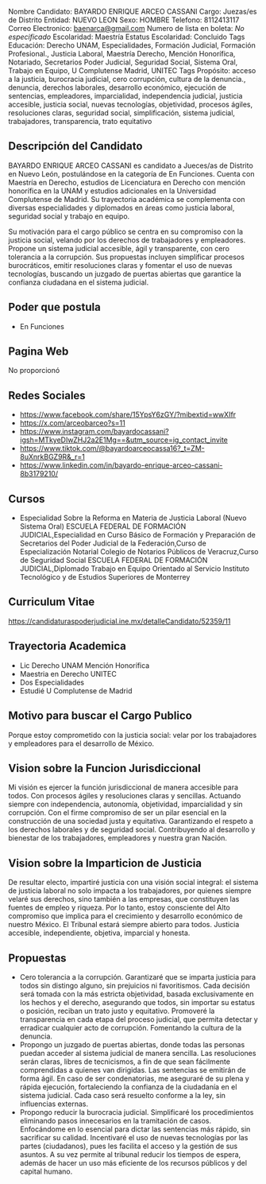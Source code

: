 Nombre Candidato: BAYARDO ENRIQUE ARCEO CASSANI
Cargo: Juezas/es de Distrito
Entidad: NUEVO LEON
Sexo: HOMBRE
Telefono: 8112413117
Correo Electronico: baenarca@gmail.com
Numero de lista en boleta: *No especificado*
Escolaridad: Maestría
Estatus Escolaridad: Concluido
Tags Educación: Derecho UNAM, Especialidades, Formación Judicial, Formación Profesional., Justicia Laboral, Maestría Derecho, Mención Honorífica, Notariado, Secretarios Poder Judicial, Seguridad Social, Sistema Oral, Trabajo en Equipo, U Complutense Madrid, UNITEC
Tags Propósito: acceso a la justicia, burocracia judicial, cero corrupción, cultura de la denuncia., denuncia, derechos laborales, desarrollo económico, ejecución de sentencias, empleadores, imparcialidad, independencia judicial, justicia accesible, justicia social, nuevas tecnologías, objetividad, procesos ágiles, resoluciones claras, seguridad social, simplificación, sistema judicial, trabajadores, transparencia, trato equitativo


## Descripción del Candidato 

BAYARDO ENRIQUE ARCEO CASSANI es candidato a Jueces/as de Distrito en Nuevo León, postulándose en la categoría de En Funciones. Cuenta con Maestría en Derecho, estudios de Licenciatura en Derecho con mención honorífica en la UNAM y estudios adicionales en la Universidad Complutense de Madrid. Su trayectoria académica se complementa con diversas especialidades y diplomados en áreas como justicia laboral, seguridad social y trabajo en equipo.

Su motivación para el cargo público se centra en su compromiso con la justicia social, velando por los derechos de trabajadores y empleadores. Propone un sistema judicial accesible, ágil y transparente, con cero tolerancia a la corrupción. Sus propuestas incluyen simplificar procesos burocráticos, emitir resoluciones claras y fomentar el uso de nuevas tecnologías, buscando un juzgado de puertas abiertas que garantice la confianza ciudadana en el sistema judicial.


## Poder que postula

- En Funciones


## Pagina Web

No proporcionó


## Redes Sociales

- https://www.facebook.com/share/15YpsY6zGY/?mibextid=wwXIfr
- https://x.com/arceobarceo?s=11
- https://www.instagram.com/bayardocassani?igsh=MTkyeDIwZHJ2a2E1Mg==&utm_source=ig_contact_invite
- https://www.tiktok.com/@bayardoarceocassa16?_t=ZM-8uXnrkBGZ9R&_r=1
- https://www.linkedin.com/in/bayardo-enrique-arceo-cassani-8b3179210/


## Cursos

- Especialidad Sobre la Reforma en Materia de Justicia Laboral (Nuevo Sistema Oral) ESCUELA FEDERAL DE FORMACIÓN JUDICIAL,Especialidad en Curso Básico de Formación y Preparación de Secretarios del Poder Judicial de la Federación,Curso de Especialización Notarial Colegio de Notarios Públicos de Veracruz,Curso de Seguridad Social ESCUELA FEDERAL DE FORMACIÓN JUDICIAL,Diplomado Trabajo en Equipo Orientado al Servicio Instituto Tecnológico y de Estudios Superiores de Monterrey


## Curriculum Vitae

https://candidaturaspoderjudicial.ine.mx/detalleCandidato/52359/11


## Trayectoria Academica

- Lic Derecho UNAM Mención Honorífica
- Maestria en Derecho UNITEC
- Dos Especialidades
- Estudié U Complutense de Madrid


## Motivo para buscar el Cargo Publico

Porque estoy comprometido con la justicia social: velar por los trabajadores y empleadores para el desarrollo de México.


## Vision sobre la Funcion Jurisdiccional

Mi visión es ejercer la función jurisdiccional de manera accesible para todos. Con procesos ágiles y resoluciones claras y sencillas. Actuando siempre con independencia, autonomía, objetividad, imparcialidad y sin corrupción. Con el firme compromiso de ser un pilar esencial en la construcción de una sociedad justa y equitativa. Garantizando el respeto a los derechos laborales y de seguridad social. Contribuyendo al desarrollo y bienestar de los trabajadores, empleadores y nuestra gran Nación.


## Vision sobre la Imparticion de Justicia

De resultar electo, impartiré justicia con una visión social integral: el sistema de justicia laboral no solo impacta a los trabajadores, por quienes siempre velaré sus derechos, sino también a las empresas, que constituyen las fuentes de empleo y riqueza. Por lo tanto, estoy consciente del Alto compromiso que implica para el crecimiento y desarrollo económico de nuestro México. El Tribunal estará siempre abierto para todos. Justicia accesible, independiente, objetiva, imparcial y honesta.


## Propuestas

- Cero tolerancia a la corrupción. Garantizaré que se imparta justicia para todos sin distingo alguno, sin prejuicios ni favoritismos. Cada decisión será tomada con la más estricta objetividad, basada exclusivamente en los hechos y el derecho, asegurando que todos, sin importar su estatus o posición, reciban un trato justo y equitativo. Promoveré la transparencia en cada etapa del proceso judicial, que permita detectar y erradicar cualquier acto de corrupción. Fomentando la cultura de la denuncia.
- Propongo un juzgado de puertas abiertas, donde todas las personas puedan acceder al sistema judicial de manera sencilla. Las resoluciones serán claras, libres de tecnicismos, a fin de que sean fácilmente comprendidas a quienes van dirigidas. Las sentencias se emitirán de forma ágil. En caso de ser condenatorias, me aseguraré de su plena y rápida ejecución, fortaleciendo la confianza de la ciudadanía en el sistema judicial. Cada caso será resuelto conforme a la ley, sin influencias externas.
- Propongo reducir la burocracia judicial. Simplificaré los procedimientos eliminando pasos innecesarios en la tramitación de casos. Enfocándome en lo esencial para dictar las sentencias más rápido, sin sacrificar su calidad. Incentivaré el uso de nuevas tecnologías por las partes (ciudadanos), pues les facilita el acceso y la gestión de sus asuntos. A su vez permite al tribunal reducir los tiempos de espera, además de hacer un uso más eficiente de los recursos públicos y del capital humano.

